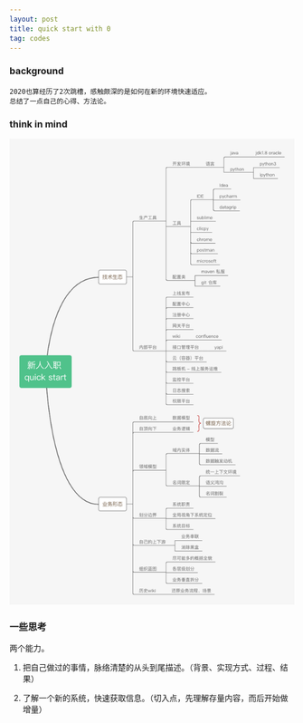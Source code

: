 ```yaml
---
layout: post
title: quick start with 0 
tag: codes
---
```


### background

	2020也算经历了2次跳槽，感触颇深的是如何在新的环境快速适应。
	总结了一点自己的心得、方法论。


### think in mind

![show](/images/quick_start.jpg)


### 一些思考

两个能力。

1. 把自己做过的事情，脉络清楚的从头到尾描述。（背景、实现方式、过程、结果）

2. 了解一个新的系统，快速获取信息。（切入点，先理解存量内容，而后开始做增量）
